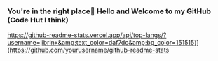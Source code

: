 ### You're in the right place👋 Hello and Welcome to my GitHub (Code Hut I think)

<!--
**jibrinx/jibrinx** is a ✨ _special_ ✨ repository because its `README.md` (this file) appears on your GitHub profile.

Here are some ideas to get you started:

- 🔭 I’m currently working on ...
- 🌱 I’m currently learning ...
- 👯 I’m looking to collaborate on ...
- 🤔 I’m looking for help with ...
- 💬 Ask me about ...
- 📫 How to reach me: ...
- 😄 Pronouns: ...
- ⚡ Fun fact: ...
-->
https://github-readme-stats.vercel.app/api/top-langs/?username=jibrinx&amp;text_color=daf7dc&amp;bg_color=151515)](https://github.com/yourusername/github-readme-stats

